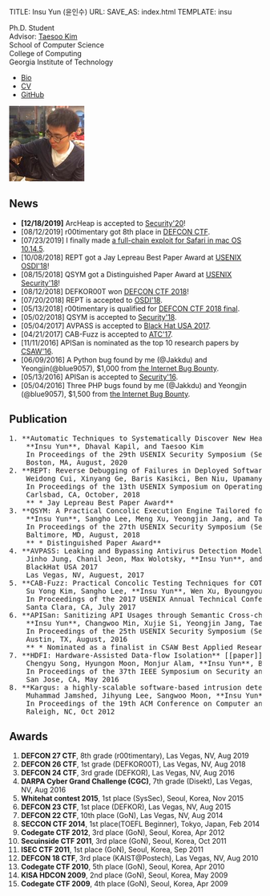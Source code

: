 TITLE: Insu Yun (윤인수)
URL:
SAVE_AS: index.html
TEMPLATE: insu

<div class="row">
  <div class="col-sm-8">
    <p>
      Ph.D. Student</br>
      Advisor: <a href="http://taesoo.gtisc.gatech.edu">Taesoo Kim</a></br>
      School of Computer Science</br>
      College of Computing</br>
      Georgia Institute of Technology</br>
    </p>
    <ul>
        <li> <a href="https://raw.githubusercontent.com/jakkdu/cv/master/bio.txt">Bio</a> </li>
        <li> <a href="https://docs.google.com/viewer?url=https://github.com/jakkdu/cv/raw/master/cv.pdf" >CV</a> </li>
        <li> <a href="https://github.com/jakkdu">GitHub</a></li>
    </ul>
  </div>
  <div class="col-sm-4">
    <img src=" assets/images/insu.jpg" />
  </div>
</div>

News
----
- **[12/18/2019]** ArcHeap is accepted to [Security'20](https://www.usenix.org/conference/usenixsecurity20)!
- [08/12/2019] r00timentary got 8th place in [DEFCON CTF](https://viz.oooverflow.io/final_scores.html).
- [07/23/2019] I finally made [a full-chain exploit for Safari in mac OS 10.14.5](https://twitter.com/insu_yun_en/status/1153742447115153413).
- [10/08/2018] REPT got a Jay Lepreau Best Paper Award at [USENIX OSDI'18](https://www.usenix.org/conference/osdi18/presentation/weidong)!
- [08/15/2018] QSYM got a Distinguished Paper Award at [USENIX Security'18](https://www.usenix.org/conference/usenixsecurity18/presentation/yun)!
- [08/12/2018] DEFKOR00T won [DEFCON CTF 2018](https://twitter.com/oooverflow/status/1028814424352550912)!
- [07/20/2018] REPT is accepted to [OSDI'18](https://www.usenix.org/conference/osdi18).
- [05/13/2018] r00timentary is qualified for [DEFCON CTF 2018 final](https://twitter.com/oooverflow/status/995816622441955328).
- [05/02/2018] QSYM is accepted to [Security'18](https://www.usenix.org/conference/usenixsecurity18).
- [05/04/2017] AVPASS is accepted to [Black Hat USA 2017](https://www.blackhat.com/us-17/).
- [04/21/2017] CAB-Fuzz is accepted to [ATC'17](https://www.usenix.org/conference/atc17).
- [11/11/2016] APISan is nominated as the top 10 research papers by [CSAW'16](https://csaw.engineering.nyu.edu/research).
- [06/09/2016] A Python bug found by me (@Jakkdu) and Yeongjin(@blue9057), $1,000 from [the Internet Bug Bounty](https://hackerone.com/ibb-python).
- [05/13/2016] APISan is accepted to [Security'16](https://www.usenix.org/conference/usenixsecurity16).
- [05/04/2016] Three PHP bugs found by me (@Jakkdu) and Yeongjin (@blue9057), $1,500 from [the Internet Bug Bounty](https://hackerone.com/ibb-php).

Publication
-----------
<pre>
1. **Automatic Techniques to Systematically Discover New Heap Exploitation Primitives (to appear)**
    **Insu Yun**, Dhaval Kapil, and Taesoo Kim
    In Proceedings of the 29th USENIX Security Symposium (Security 2020)
    Boston, MA, August, 2020
2. **REPT: Reverse Debugging of Failures in Deployed Software** [[paper]](pubs/2018/cui:rept.pdf) [[slides]](pubs/2018/cui:rept-slides.pdf)
    Weidong Cui, Xinyang Ge, Baris Kasikci, Ben Niu, Upamanyu Sharma, Ruoyu Wang, and **Insu Yun** (alphabetical)
    In Proceedings of the 13th USENIX Symposium on Operating Systems Design and Implementation (OSDI 2018)
    Carlsbad, CA, October, 2018
    ** * Jay Lepreau Best Paper Award**
3. **QSYM: A Practical Concolic Execution Engine Tailored for Hybrid Fuzzing** [[paper]](pubs/2018/yun:qsym.pdf) [[slides]](pubs/2018/yun:qsym-slides.pdf) [[code]](https://github.com/sslab-gatech/qsym)
    **Insu Yun**, Sangho Lee, Meng Xu, Yeongjin Jang, and Taesoo Kim
    In Proceedings of the 27th USENIX Security Symposium (Security 2018)
    Baltimore, MD, August, 2018
    ** * Distinguished Paper Award**
4. **AVPASS: Leaking and Bypassing Antivirus Detection Model Automatically** [[slides]](pubs/2017/jung:avpass-slides.pdf) [[code]](https://github.com/sslab-gatech/avpass)
    Jinho Jung, Chanil Jeon, Max Wolotsky, **Insu Yun**, and Taesoo Kim
    BlackHat USA 2017 
    Las Vegas, NV, Auguest, 2017
5. **CAB-Fuzz: Practical Concolic Testing Techniques for COTS Operating Systems**
    Su Yong Kim, Sangho Lee, **Insu Yun**, Wen Xu, Byoungyoung Lee, Youngtae Yun, and Taesoo Kim [[paper]](pubs/2017/kim:cab-fuzz.pdf) [[slides]](pubs/2017/kim:cab-fuzz-slides.pdf)
    In Proceedings of the 2017 USENIX Annual Technical Conference (ATC 2017)
    Santa Clara, CA, July 2017 
6. **APISan: Sanitizing API Usages through Semantic Cross-checking** [[paper]](pubs/2016/yun:apisan.pdf) [[slides]](pubs/2016/yun:apisan-slides.pdf) [[code]](https://github.com/sslab-gatech/apisan)
    **Insu Yun**, Changwoo Min, Xujie Si, Yeongjin Jang, Taesoo Kim, and Mayur Naik
    In Proceedings of the 25th USENIX Security Symposium (Security 2016) 
    Austin, TX, August, 2016 
    ** * Nominated as a finalist in CSAW Best Applied Research Paper Award 2016 **
7. **HDFI: Hardware-Assisted Data-flow Isolation** [[paper]](pubs/2016/song:hdfi.pdf) [[slides]](pubs/2016/song:hdfi-slides.pdf) [[code]](https://github.com/sslab-gatech/hdfi)
    Chengyu Song, Hyungon Moon, Monjur Alam, **Insu Yun**, Byoungyoung Lee, Taesoo Kim, Wenke Lee, and Yunheung Paek
    In Proceedings of the 37th IEEE Symposium on Security and Privacy (Oakland 2016)
    San Jose, CA, May 2016 
8. **Kargus: a highly-scalable software-based intrusion detection system** [[paper]](pubs/2012/jamshed:kargus.pdf)
    Muhammad Jamshed, Jihyung Lee, Sangwoo Moon, **Insu Yun**, Deokjin Kim, Sungryoul Lee, Yung Yi, and KyoungSoo Park
    In Proceedings of the 19th ACM Conference on Computer and Communications Security (CCS 2012)
    Raleigh, NC, Oct 2012
</pre>

Awards
------
1. **DEFCON 27 CTF**, 8th grade (r00timentary), Las Vegas, NV, Aug 2019
2. **DEFCON 26 CTF**, 1st grade (DEFKOR00T), Las Vegas, NV, Aug 2018
3. **DEFCON 24 CTF**, 3rd grade (DEFKOR), Las Vegas, NV, Aug 2016
4. **DARPA Cyber Grand Challenge (CGC)**, 7th grade (Disekt), Las Vegas, NV, Aug 2016
5. **Whitehat contest 2015**, 1st place (SysSec), Seoul, Korea, Nov 2015
6. **DEFCON 23 CTF**, 1st place (DEFKOR), Las Vegas, NV, Aug 2015
7. **DEFCON 22 CTF**, 10th place (GoN), Las Vegas, NV, Aug 2014
8. **SECCON CTF 2014**, 1st place(TOEFL Beginner), Tokyo, Japan, Feb 2014
9. **Codegate CTF 2012**, 3rd place (GoN), Seoul, Korea, Apr 2012
10. **Secuinside CTF 2011**, 3rd place (GoN), Seoul, Korea, Oct 2011
11. **ISEC CTF 2011**, 1st place (GoN), Seoul, Korea, Sep 2011
12. **DEFCON 18 CTF**, 3rd place (KAIST@Postech), Las Vegas, NV, Aug 2010
13. **Codegate CTF 2010**, 5th place (GoN), Seoul, Korea, Apr 2010
14. **KISA HDCON 2009**, 2nd place (GoN), Seoul, Korea, May 2009
15. **Codegate CTF 2009**, 4th place (GoN), Seoul, Korea, Apr 2009
